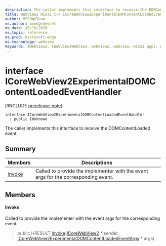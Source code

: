 ```yaml
---
description: The caller implements this interface to receive the DOMContentLoaded event.
title: WebView2 Win32 C++ ICoreWebView2ExperimentalDOMContentLoadedEventHandler
author: MSEdgeTeam
ms.author: msedgedevrel
ms.date: 10/19/2020
ms.topic: reference
ms.prod: microsoft-edge
ms.technology: webview
keywords: IWebView2, IWebView2WebView, webview2, webview, win32 apps, win32, edge, ICoreWebView2, ICoreWebView2Controller, browser control, edge html, ICoreWebView2ExperimentalDOMContentLoadedEventHandler
---
```


# interface ICoreWebView2ExperimentalDOMContentLoadedEventHandler 

[!INCLUDE [prerelease-note](../includes/prerelease-note.md)]

```
interface ICoreWebView2ExperimentalDOMContentLoadedEventHandler
  : public IUnknown
```

The caller implements this interface to receive the DOMContentLoaded event.

## Summary

 Members                        | Descriptions
--------------------------------|---------------------------------------------
[Invoke](#invoke) | Called to provide the implementer with the event args for the corresponding event.

## Members

#### Invoke 

Called to provide the implementer with the event args for the corresponding event.

> public HRESULT [Invoke](#invoke)([ICoreWebView2](icorewebview2.md) * sender, [ICoreWebView2ExperimentalDOMContentLoadedEventArgs](icorewebview2experimentaldomcontentloadedeventargs.md) * args)

